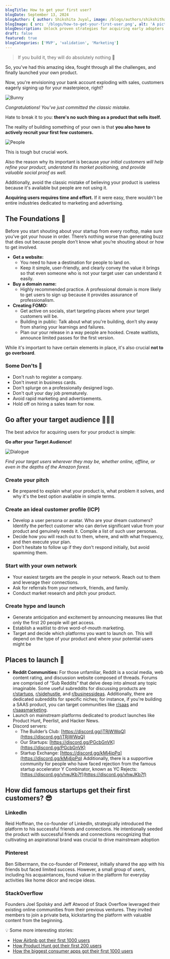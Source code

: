 ```yaml
---
blogTitle: How to get your first user?
blogDate: September 13, 2024
blogAuthor: { author: Shikshita Juyal, image: /blogs/authors/shikshitha.png }
blogImage: { src: '/blogs/how-to-get-your-first-user.png', alt: 'A picture of a coder' }
blogDescription: Unlock proven strategies for acquiring early adopters for your new product or service. Learn how to identify, reach, and engage your initial user base to kickstart growth.
draft: false
featured: true
blogCategories: ['MVP', 'validation', 'Marketing']
---
```


> If you build it, they will do absolutely nothing 🥲

So, you've had this amazing idea, fought through all the challenges, and finally launched your own product.

Now, you're envisioning your bank account exploding with sales, customers eagerly signing up for your masterpiece, right?

![Bunny](/blogs/bunny.gif)

_Congratulations! You've just committed the classic mistake._

Hate to break it to you: **there's no such thing as a product that sells itself.**

The reality of building something of your own is that **you also have to actively recruit your first few customers.**

![People](/blogs/people.png)

This is tough but crucial work.

Also the reason why its important is because _your initial customers will help refine your product, understand its market positioning, and provide valuable social proof as well._

Additionally, avoid the classic mistake of believing your product is useless because it's available but people are not using it.

**Acquiring users requires time and effort.** If it were easy, there wouldn't be entire industries dedicated to marketing and advertising.

## **The Foundations** 🚧

Before you start shouting about your startup from every rooftop, make sure you’ve got your house in order. There’s nothing worse than generating buzz that dies out because people don’t know what you’re shouting about or how to get involved.

- **Get a website:**
  - You need to have a destination for people to land on.
  - Keep it simple, user-friendly, and clearly convey the value it brings so that even someone who is not your target user can understand it easily.
- **Buy a domain name:**
  - Highly recommended practice. A professional domain is more likely to get users to sign up because it provides assurance of professionalism.
- **Creating FOMO:**
  - Get active on socials, start targeting places where your target customers will be.
  - Building in public: Talk about what you're building, don’t shy away from sharing your learnings and failures.
  - Plan our your release in a way people are hooked. Create waitlists, announce limited passes for the first version.

While it's important to have certain elements in place, it's also crucial **not to go overboard**.

### Some Don'ts 🚫

- Don't rush to register a company.
- Don't invest in business cards.
- Don't splurge on a professionally designed logo.
- Don't quit your day job prematurely.
- Avoid rapid marketing and advertisements.
- Hold off on hiring a sales team for now.

## Go after your target audience 🧑‍🤝‍🧑

The best advice for acquiring users for your product is simple:

**Go after your Target Audience!**

![Dialogue](/blogs/dialogue.png)

_Find your target users wherever they may be, whether online, offline, or even in the depths of the Amazon forest._

### Create your pitch

- Be prepared to explain what your product is, what problem it solves, and why it's the best option available in simple terms.

### Create an ideal customer profile (ICP)

- Develop a user persona or avatar. Who are your dream customers? Identify the perfect customer who can derive significant value from your product and genuinely needs it. Compile a list of such user personas.
- Decide how you will reach out to them, where, and with what frequency, and then execute your plan.
- Don't hesitate to follow up if they don't respond initially, but avoid spamming them.

### Start with your own network

- Your easiest targets are the people in your network. Reach out to them and leverage their connections.
- Ask for referrals from your network, friends, and family.
- Conduct market research and pitch your product.

### Create hype and launch

- Generate anticipation and excitement by announcing measures like that only the first 20 people will get access.
- Establish a waitlist to drive word-of-mouth marketing.
- Target and decide which platforms you want to launch on. This will depend on the type of your product and where your potential users might be

## Places to launch 🚀

- **Reddit Communities:**
  For those unfamiliar, Reddit is a social media, web content rating, and discussion website composed of threads. Forums are comprised of “Sub Reddits” that delve deep into almost any topic imaginable.
  Some useful subreddits for discussing products are [r/startups](https://www.reddit.com/r/startups/), [r/sidehustle](https://www.reddit.com/r/sidehustle/), and [r/businessideas](https://www.reddit.com/r/Businessideas/). Additionally, there are dedicated subreddits for specific niches; for instance, if you're building a SAAS product, you can target communities like [r/saas](https://www.reddit.com/r/SaaS/) and [r/saasmarketing](https://www.reddit.com/r/SaaSMarketing/).
- Launch on mainstream platforms dedicated to product launches like Product Hunt, Peerlist, and Hacker News.
- Discord servers:
  - The Builder’s Club: [https://discord.gg/jTRjWWqQ](https://discord.gg/jTRjWWqQ)
  - Our Startups: [https://discord.gg/PGcbGnVK](https://discord.gg/PGcbGnVK)
  - Startup Exchange: [https://discord.gg/kMj4jpPq](https://discord.gg/kMj4jpPq)
    Additionally, there is a supportive community for people who have faced rejection from the famous startup accelerator Y Combinator, known as YC Rejects: [https://discord.gg/vhwJKb7f](https://discord.gg/vhwJKb7f)

## How did famous startups get their first customers? 😎

### **LinkedIn**

Reid Hoffman, the co-founder of LinkedIn, strategically introduced the platform to his successful friends and connections. He intentionally seeded the product with successful friends and connections recognizing that cultivating an aspirational brand was crucial to drive mainstream adoption

### **Pinterest**

Ben Silbermann, the co-founder of Pinterest, initially shared the app with his friends but faced limited success. However, a small group of users, including his acquaintances, found value in the platform for everyday activities like home décor and recipe ideas.

### **StackOverflow**

Founders Joel Spolsky and Jeff Atwood of Stack Overflow leveraged their existing online communities from their previous ventures. They invited members to join a private beta, kickstarting the platform with valuable content from the beginning.

<aside>
💡 Some more interesting stories:

- [How Airbnb got their first 1000 users](https://read.first1000.co/p/airbnb)
- [How Product Hunt got their first 200 users](https://www.fastcompany.com/3024472/how-we-got-our-first-2000-users-doing-things-that-dont-scale)
- [How the biggest consumer apps got their first 1000 users](https://www.lennysnewsletter.com/p/how-the-biggest-consumer-apps-got)
</aside>
